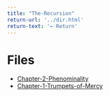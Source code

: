 ```yaml
---
title: "The-Recursion"
return-url: '../dir.html'
return-text: '← Return' 
---
```



# Files
- [Chapter-2-Phenominality](Chapter-2-Phenominality.html)
- [Chapter-1-Trumpets-of-Mercy](Chapter-1-Trumpets-of-Mercy.html)

